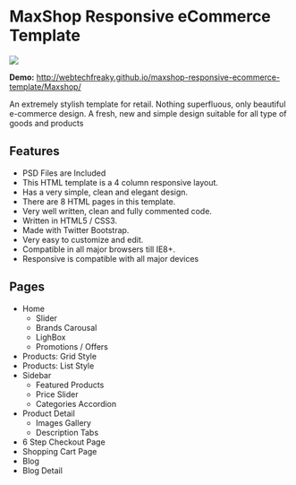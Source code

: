 # MaxShop Responsive eCommerce Template
![](https://raw.githubusercontent.com/webtechfreaky/maxshop-responsive-ecommerce-template/master/banner.jpg)

**Demo:** http://webtechfreaky.github.io/maxshop-responsive-ecommerce-template/Maxshop/

An extremely stylish template for retail. Nothing superfluous, only beautiful e-commerce design. A fresh, new and simple design suitable for all type of goods and products

## Features
* PSD Files are Included
* This HTML template is a 4 column responsive layout.
* Has a very simple, clean and elegant design.
* There are 8 HTML pages in this template.
* Very well written, clean and fully commented code.
* Written in HTML5 / CSS3.
* Made with Twitter Bootstrap.
* Very easy to customize and edit.
* Compatible in all major browsers till IE8+.
* Responsive is compatible with all major devices
    
## Pages

- Home
	- Slider
	- Brands Carousal
	- LighBox
	- Promotions / Offers
- Products: Grid Style
- Products: List Style
- Sidebar
	- Featured Products
	- Price Slider
	- Categories Accordion
- Product Detail
	- Images Gallery
    - Description Tabs
- 6 Step Checkout Page
- Shopping Cart Page
- Blog
- Blog Detail

